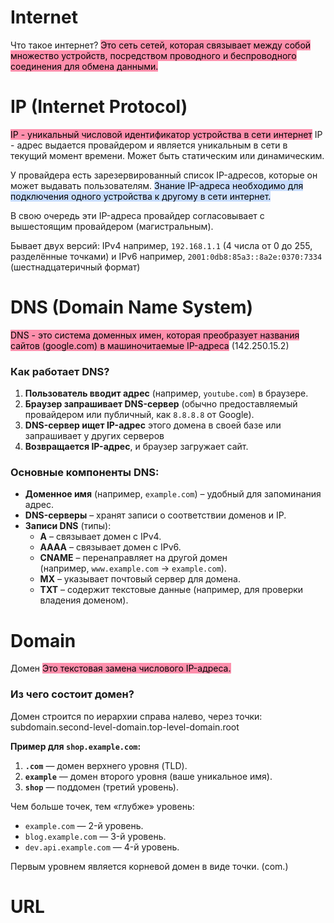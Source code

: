 
# Internet
Что такое интернет?
<mark style="background: #FF5582A6;">Это сеть сетей, которая связывает между собой множество устройств, посредством проводного и беспроводного соединения для обмена данными.</mark>
# IP (Internet Protocol)
<mark style="background: #FF5582A6;">IP - уникальный числовой идентификатор устройства в сети интернет</mark>
IP - адрес выдается провайдером и является уникальным в сети в текущий момент времени.
Может быть статическим или динамическим.


У провайдера есть зарезервированный список IP-адресов, которые он может выдавать пользователям. <mark style="background: #ADCCFFA6;">Знание IP-адреса необходимо для подключения одного устройства к другому в сети интернет.</mark>

В свою очередь эти IP-адреса провайдер согласовывает с вышестоящим провайдером (магистральным).

Бывает двух версий:
IPv4
например, `192.168.1.1` (4 числа от 0 до 255, разделённые точками)
и
IPv6
например, `2001:0db8:85a3::8a2e:0370:7334` (шестнадцатеричный формат)

# DNS (Domain Name System)
<mark style="background: #FF5582A6;">DNS - это система доменных имен, которая преобразует названия сайтов (google.com)
в машиночитаемые IP-адреса</mark> (142.250.15.2)

### Как работает DNS?

1. **Пользователь вводит адрес** (например, `youtube.com`) в браузере.
2. **Браузер запрашивает DNS-сервер** (обычно предоставляемый провайдером или публичный, как `8.8.8.8` от Google).
3. **DNS-сервер ищет IP-адрес** этого домена в своей базе или запрашивает у других серверов
4. **Возвращается IP-адрес**, и браузер загружает сайт.

### Основные компоненты DNS:

- **Доменное имя** (например, `example.com`) – удобный для запоминания адрес.
- **DNS-серверы** – хранят записи о соответствии доменов и IP.
- **Записи DNS** (типы):
    - **A** – связывает домен с IPv4.
    - **AAAA** – связывает домен с IPv6.
    - **CNAME** – перенаправляет на другой домен (например, `www.example.com` → `example.com`).
    - **MX** – указывает почтовый сервер для домена.
    - **TXT** – содержит текстовые данные (например, для проверки владения доменом).

# Domain
Домен
<mark style="background: #FF5582A6;">Это текстовая замена числового IP-адреса.</mark>
### **Из чего состоит домен?**
Домен строится по иерархии справа налево, через точки:
subdomain.second-level-domain.top-level-domain.root

**Пример для `shop.example.com`:**

1. **`.com`** — домен верхнего уровня (TLD). 
2. **`example`** — домен второго уровня (ваше уникальное имя).
3. **`shop`** — поддомен (третий уровень).

Чем больше точек, тем «глубже» уровень:
- `example.com` — 2-й уровень.
- `blog.example.com` — 3-й уровень.
- `dev.api.example.com` — 4-й уровень.

Первым уровнем является корневой домен в виде точки. (com.)

# URL
